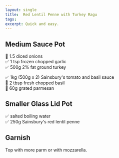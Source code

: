 ```yaml
---
layout: single
title:  Red Lentil Penne with Turkey Ragu
tags: 
excerpt: Quick and easy.
---
```

## Medium Sauce Pot

🔪 1.5 diced onions  
✅ 1 tsp frozen chopped garlic  
✅ 500g 2% fat ground turkey

✅ 1kg (500g x 2) Sainsbury's tomato and basil sauce  
🔪 2 tbsp fresh chopped basil  
🔪 60g grated parmesan  

## Smaller Glass Lid Pot

✅ salted boiling water  
✅ 250g Sainsbury's red lentil penne  

## Garnish

Top with more parm or with mozzarella.

